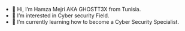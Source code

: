 - 👋 Hi, I’m Hamza Mejri AKA GHOSTT3X from Tunisia.
- 👀 I’m interested in Cyber security Field.
- 🌱 I’m currently learning how to become a Cyber Security Specialist.

<!---
GHOSTT3X/GHOSTT3X is a ✨ special ✨ repository because its `README.md` (this file) appears on your GitHub profile.
You can click the Preview link to take a look at your changes.
--->
